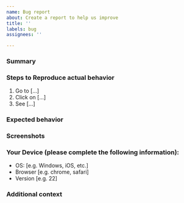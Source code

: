 ```yaml
---
name: Bug report
about: Create a report to help us improve
title: ''
labels: bug
assignees: ''

---
```


<!--
Please replace the placeholder text in the template below.
Feel free to leave blank sections you don't know, but it helps a lot to have everything.
-->

### Summary
<!-- A clear and concise one sentence of what the bug is (it's ok to have title the same).-->

### Steps to Reproduce actual behavior
<!-- Steps to reproduce the behavior: -->
1. Go to [...]
2. Click on [...]
3. See [...]


### Expected behavior
<!-- A clear and concise description of what you expected to happen. -->

### Screenshots
<!-- If applicable, add screenshots to help explain your problem. -->

### Your Device (please complete the following information):
- OS: [e.g. Windows, iOS, etc.]
- Browser [e.g. chrome, safari]
- Version [e.g. 22]

### Additional context
<!-- Add any other context about the problem here. -->
